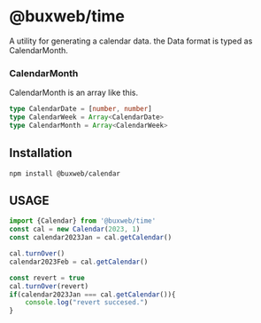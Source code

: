 # @buxweb/time
A utility for generating a calendar data.
the Data format is typed as CalendarMonth.

### CalendarMonth
CalendarMonth is an array like this.
```typescript
type CalendarDate = [number, number]
type CalendarWeek = Array<CalendarDate>
type CalendarMonth = Array<CalendarWeek>
```

## Installation
```
npm install @buxweb/calendar
```

## USAGE

```javascript
import {Calendar} from '@buxweb/time'
const cal = new Calendar(2023, 1)
const calendar2023Jan = cal.getCalendar()

cal.turnOver()
calendar2023Feb = cal.getCalendar()

const revert = true
cal.turnOver(revert)
if(calendar2023Jan === cal.getCalendar()){
    console.log("revert succesed.")
}
```



